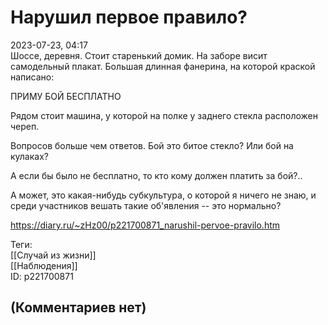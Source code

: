 Нарушил первое правило?
=======================

  
2023-07-23, 04:17  
 Шоссе, деревня. Стоит старенький домик. На заборе висит самодельный плакат. Большая длинная фанерина, на которой краской написано:   
   
 ПРИМУ БОЙ БЕСПЛАТНО   
   
 Рядом стоит машина, у которой на полке у заднего стекла расположен череп.   
   
 Вопросов больше чем ответов. Бой это битое стекло? Или бой на кулаках?   
   
 А если бы было не бесплатно, то кто кому должен платить за бой?..   
   
 А может, это какая-нибудь субкультура, о которой я ничего не знаю, и среди участников вешать такие об'явления -- это нормально?   
  
<https://diary.ru/~zHz00/p221700871_narushil-pervoe-pravilo.htm>  
  
Теги:  
[[Случай из жизни]]  
[[Наблюдения]]  
ID: p221700871  


(Комментариев нет)
------------------